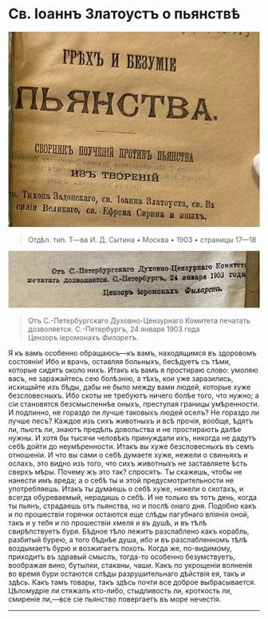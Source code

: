 # Св. Іоаннъ Златоустъ о пьянствѣ

![грех и безумие пьянства 1903](../assets/sin_and_insanity_of_wine_1903_inner.png)

> Отдѣл. тип. Т—ва И. Д. Сытина • Москва • 1903 • страницы 17—18

![Православная церковь активно борется с грехом винопития](../assets/sinod_permit_1903_01_24.png)

> Отъ С.-Петербургскаго Духовно-Цензурнаго Комитета печатать дозволяется. С.-Петербургъ, 24 января 1903 года <br> Цензоръ іеромонахъ *Филаретъ*.

<!-- страница 17. -->

Я къ вамъ особенно обращаюсь—къ вамъ, находящимся въ здоровомъ состояніи! Ибо и врачъ, оставляя больныхъ, бесѣдуетъ съ тѣми, которые сидятъ около нихъ. Итакъ къ вамъ я простираю слово: умоляю васъ, не заражайтесь сею болѣзнію, а тѣхъ, кои уже заразились, исхищайте изъ бѣды, дабы не было между вами людей, которые хуже безсловесныхъ. Ибо скоты не требуютъ ничего болѣе того, что нужно; а сіи становятся безсмысленнѣе оныхъ, преступая границы умѣренности. И подлинно, не гораздо ли лучше таковыхъ людей оселъ? Не гораздо ли лучше песъ? Каждое изъ сихъ животныхъ и всѣ прочія, вообще, ѣдятъ ли, пьютъ ли, знаютъ предѣлъ довольства и не простираютъ далѣе нужны. И хотя бы тысячи человѣкъ принуждали ихъ, никогда не дадутъ себѣ дойти до неумѣренности. Итакъ вы хуже безсловесныхъ въ семъ отношеніи. И что вы сами о себѣ думаете хуже, нежели о свиньяхъ и ослахъ, это видно изъ того, что сихъ животныхъ не заставляете ѣсть сверхъ мѣры. Почему жъ это так? спросятъ. Ты скажешь, чтобы не нанести имъ вреда; а о себѣ ты и этой предусмотрительности не употребляешь. Итакъ ты думаешь о себѣ хуже, нежели о скотахъ, и всегда обуреваемый, нерадишь о себѣ. И не только въ тотъ день, когда ты пьянъ, страдаешь отъ пьянства, но и послѣ онаго дня. Подобно какъ и по прошествіи горячки остаются еще слѣды пагубнаго вліянія оной, такъ <!-- страница 18. -->и у тебя и по прошествіи хмеля и въ душѣ, и въ тѣлѣ свирѣпствуетъ буря. Бѣдное тѣло лежитъ разслаблено какъ корабль, разбитый бурею, а того бѣднѣе душа, ибо и въ разслабленномъ тѣлѣ воздымаетъ бурю и возжигаетъ похоть. Когда же, по-видимому, приходитъ въ здравый смыслъ, тогда-то особенно безумствуетъ, воображая вино, бутылки, стаканы, чаши. Какъ по укрощеніи волненія во время бури остаются слѣды разрушительнаго дѣйствія ея, такъ и здѣсь. Какъ тамъ товары, такъ здѣсь почти все доброе выбрасывается. Цѣломудріе ли стяжалъ кто-либо, стыдливость ли, кроткость ли, смиреніе ли,—все сіе пьянство повергаетъ въ море нечестія.

-----